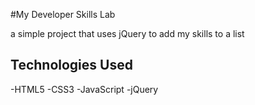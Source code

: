 #My Developer Skills Lab

a simple project that uses jQuery to add my skills to a list

## Technologies Used
-HTML5
-CSS3
-JavaScript
-jQuery